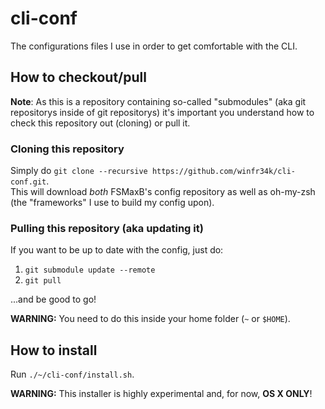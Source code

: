 # cli-conf
The configurations files I use in order to get comfortable with the CLI.

## How to checkout/pull
**Note**: As this is a repository containing so-called "submodules" (aka git repositorys inside of git repositorys) it's important you understand how to check this repository out (cloning) or pull it.

### Cloning this repository
Simply do `git clone --recursive https://github.com/winfr34k/cli-conf.git`.  
This will download *both* FSMaxB's config repository as well as oh-my-zsh (the "frameworks" I use to build my config upon).

### Pulling this repository (aka updating it)
If you want to be up to date with the config, just do:

1. `git submodule update --remote` 
2. `git pull` 

...and be good to go!

**WARNING:** You need to do this inside your home folder (`~` or `$HOME`).

## How to install
Run `./~/cli-conf/install.sh`.

**WARNING:** This installer is highly experimental and, for now, **OS X ONLY**!
